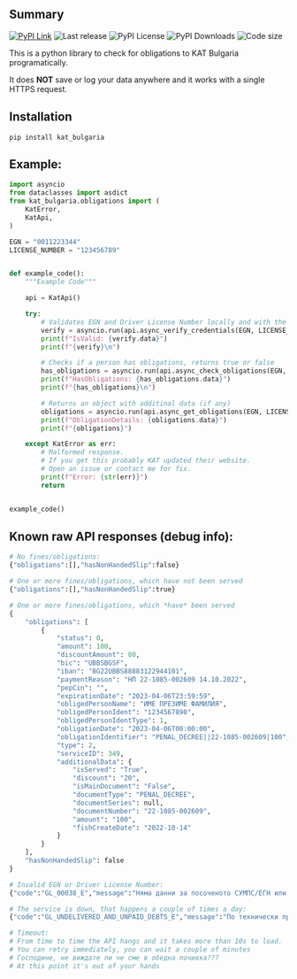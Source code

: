 ## Summary

[![PyPI Link](https://img.shields.io/pypi/v/kat_bulgaria?style=flat-square)](https://pypi.org/project/kat-bulgaria/)
![Last release](https://img.shields.io/github/release-date/nedevski/py_kat_bulgaria?style=flat-square)
![PyPI License](https://img.shields.io/pypi/l/kat_bulgaria?style=flat-square)
![PyPI Downloads](https://img.shields.io/pypi/dm/kat_bulgaria?style=flat-square)
![Code size](https://img.shields.io/github/languages/code-size/nedevski/py_kat_bulgaria?style=flat-square)

This is a python library to check for obligations to KAT Bulgaria programatically.

It does **NOT** save or log your data anywhere and it works with a single HTTPS request.

## Installation

```shell
pip install kat_bulgaria
```

## Example:
```python
import asyncio
from dataclasses import asdict
from kat_bulgaria.obligations import (
    KatError,
    KatApi,
)

EGN = "0011223344"
LICENSE_NUMBER = "123456789"


def example_code():
    """Example Code"""

    api = KatApi()

    try:
        # Validates EGN and Driver License Number locally and with the API
        verify = asyncio.run(api.async_verify_credentials(EGN, LICENSE_NUMBER))
        print(f"IsValid: {verify.data}")
        print(f"{verify}\n")

        # Checks if a person has obligations, returns true or false
        has_obligations = asyncio.run(api.async_check_obligations(EGN, LICENSE_NUMBER))
        print(f"HasObligations: {has_obligations.data}")
        print(f"{has_obligations}\n")

        # Returns an object with additinal data (if any)
        obligations = asyncio.run(api.async_get_obligations(EGN, LICENSE_NUMBER))
        print(f"ObligationDetails: {obligations.data}")
        print(f"{obligations}")

    except KatError as err:
        # Malformed response.
        # If you get this probably KAT updated their website.
        # Open an issue or contact me for fix.
        print(f"Error: {str(err)}")
        return


example_code()

```

## Known raw API responses (debug info):


```python
# No fines/obligations:
{"obligations":[],"hasNonHandedSlip":false}

# One or more fines/obligations, which have not been served
{"obligations":[],"hasNonHandedSlip":true}

# One or more fines/obligations, which *have* been served
{
    "obligations": [
        {
            "status": 0,
            "amount": 100,
            "discountAmount": 80,
            "bic": "UBBSBGSF",
            "iban": "BG22UBBS88883122944101",
            "paymentReason": "НП 22-1085-002609 14.10.2022",
            "pepCin": "",
            "expirationDate": "2023-04-06T23:59:59",
            "obligedPersonName": "ИМЕ ПРЕЗИМЕ ФАМИЛИЯ",
            "obligedPersonIdent": "1234567890",
            "obligedPersonIdentType": 1,
            "obligationDate": "2023-04-06T00:00:00",
            "obligationIdentifier": "PENAL_DECREE||22-1085-002609|100",
            "type": 2,
            "serviceID": 349,
            "additionalData": {
                "isServed": "True",
                "discount": "20",
                "isMainDocument": "False",
                "documentType": "PENAL_DECREE",
                "documentSeries": null,
                "documentNumber": "22-1085-002609",
                "amount": "100",
                "fishCreateDate": "2022-10-14"
            }
        }
    ],
    "hasNonHandedSlip": false
}

# Invalid EGN or Driver License Number:
{"code":"GL_00038_E","message":"Няма данни за посоченото СУМПС/ЕГН или не се намира съответствие за издадено СУМПС на лице с посочения ЕГН/ЛНЧ"}

# The service is down, that happens a couple of times a day:
{"code":"GL_UNDELIVERED_AND_UNPAID_DEBTS_E","message":"По технически причини към момента не може да бъде извършена справка за невръчени и неплатени НП и/или електронни фишове по Закона за движението по пътищата и/или по Кодекса за застраховането."}

# Timeout:
# From time to time the API hangs and it takes more than 10s to load.
# You can retry immediately, you can wait a couple of minutes
# Господине, не виждате ли че сме в обедна почивка???
# At this point it's out of your hands
```